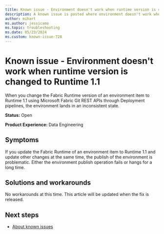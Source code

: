 ```yaml
---
title: Known issue - Environment doesn't work when runtime version is changed to Runtime 1.1
description: A known issue is posted where environment doesn't work when runtime version is changed to Runtime 1.1.
author: mihart
ms.author: jessicamo
ms.topic: troubleshooting  
ms.date: 05/23/2024
ms.custom: known-issue-728
---
```


# Known issue - Environment doesn't work when runtime version is changed to Runtime 1.1

When you change the Fabric Runtime version of an environment item to Runtime 1.1 using Microsoft Fabric Git REST APIs through Deployment pipelines, the environment lands in an inconsistent state.

**Status:** Open

**Product Experience:** Data Engineering

## Symptoms

If you update the Fabric Runtime of an environment item to Runtime 1.1 and update other changes at the same time, the publish of the environment is problematic. Either the environment publish operation fails or hangs for a long time.

## Solutions and workarounds

No workarounds at this time. This article will be updated when the fix is released.

## Next steps

- [About known issues](https://support.fabric.microsoft.com/known-issues)
